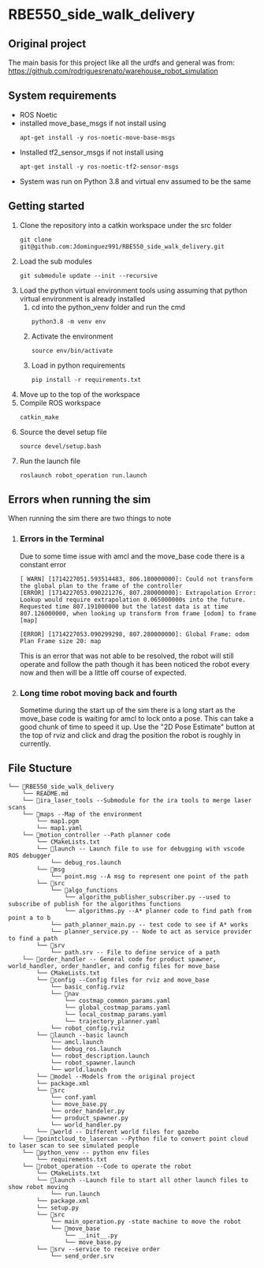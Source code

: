 # RBE550_side_walk_delivery

## Original project
The main basis for this project like all the urdfs and general was from: https://github.com/rodriguesrenato/warehouse_robot_simulation

## System requirements
* ROS Noetic
* installed move_base_msgs if not install using 
    ```
    apt-get install -y ros-noetic-move-base-msgs
    ```
* Installed tf2_sensor_msgs if not install using
    ```
    apt-get install -y ros-noetic-tf2-sensor-msgs
    ```
* System was run on Python 3.8 and virtual env assumed to be the same
## Getting started
1. Clone the repository into a catkin workspace under the src folder
    ```
    git clone git@github.com:Jdominguez991/RBE550_side_walk_delivery.git
    ```
2. Load the sub modules
    ```
    git submodule update --init --recursive
    ```
3. Load the python virtual environment tools using assuming that python virtual environment is already installed
    1. cd into the python_venv folder and run the cmd 
        ```
        python3.8 -m venv env
        ```
    2. Activate the environment
        ```
        source env/bin/activate
        ```
    3. Load in python requirements
        ```
        pip install -r requirements.txt
        ```
4. Move up to the top of the workspace
4. Compile ROS workspace
    ```
    catkin_make
    ```
5. Source the devel setup file
    ```
    source devel/setup.bash
    ```
6. Run the launch file
    ```
    roslaunch robot_operation run.launch 
    ```

## Errors when running the sim
When running the sim there are two things to note
1. ### Errors in the Terminal
    Due to some time issue with amcl and the move_base code there is a constant error 
    ```
    [ WARN] [1714227051.593514483, 806.180000000]: Could not transform the global plan to the frame of the controller
    [ERROR] [1714227053.090221276, 807.280000000]: Extrapolation Error: Lookup would require extrapolation 0.065000000s into the future.  Requested time 807.191000000 but the latest data is at time 807.126000000, when looking up transform from frame [odom] to frame [map]

    [ERROR] [1714227053.090299298, 807.280000000]: Global Frame: odom Plan Frame size 20: map
    ```
    This is an error that was not able to be resolved, the robot will still operate and follow the path though it has been noticed the robot every now and then will be a little off course of expected. 
2. ### Long time robot moving back and fourth
    Sometime during the start up of the sim there is a long start as the move_base code is waiting for amcl to lock onto a pose. This can take a good chunk of time to speed it up. Use the "2D Pose Estimate" button at the top of rviz and click and drag the position the robot is roughly in currently.

## File Stucture
```
└── 📁RBE550_side_walk_delivery
    └── README.md
    └── 📁ira_laser_tools --Submodule for the ira tools to merge laser scans
    └── 📁maps --Map of the environment
        └── map1.pgm
        └── map1.yaml
    └── 📁motion_controller --Path planner code
        └── CMakeLists.txt
        └── 📁launch -- Launch file to use for debugging with vscode ROS debugger
            └── debug_ros.launch
        └── 📁msg 
            └── point.msg --A msg to represent one point of the path
        └── 📁src
            └── 📁algo_functions
                └── algorithm_publisher_subscriber.py --used to subscribe of publish for the algorithms functions 
                └── algorithms.py --A* planner code to find path from point a to b
            └── path_planner_main.py -- test code to see if A* works
            └── planner_service.py -- Node to act as service provider to find a path
        └── 📁srv
            └── path.srv -- File to define service of a path
    └── 📁order_handler -- General code for product spawner, world_handler, order_handler, and config files for move_base
        └── CMakeLists.txt
        └── 📁config --Config files for rviz and move_base
            └── basic_config.rviz
            └── 📁nav
                └── costmap_common_params.yaml
                └── global_costmap_params.yaml
                └── local_costmap_params.yaml
                └── trajectory_planner.yaml
            └── robot_config.rviz
        └── 📁launch --basic launch
            └── amcl.launch
            └── debug_ros.launch
            └── robot_description.launch
            └── robot_spawner.launch
            └── world.launch
        └── 📁model --Models from the original project
        └── package.xml
        └── 📁src
            └── conf.yaml
            └── move_base.py
            └── order_handeler.py
            └── product_spawner.py
            └── world_handler.py
        └── 📁world -- Different world files for gazebo
    └── 📁pointcloud_to_lasercan --Python file to convert point cloud to laser scan to see simulated people
    └── 📁python_venv -- python env files
        └── requirements.txt
    └── 📁robot_operation --Code to operate the robot
        └── CMakeLists.txt
        └── 📁launch --Launch file to start all other launch files to show robot moving
            └── run.launch
        └── package.xml
        └── setup.py
        └── 📁src
            └── main_operation.py -state machine to move the robot
            └── 📁move_base
                └── __init__.py
                └── move_base.py
        └── 📁srv --service to receive order
            └── send_order.srv
```